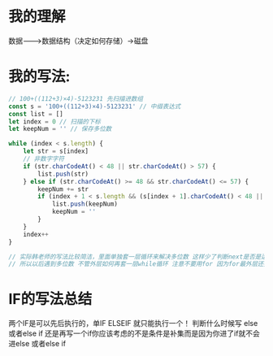 # 我的理解

数据--->数据结构（决定如何存储）->磁盘


# 我的写法:
```javascript
// 100+((112+3)×4)-5123231 先扫描进数组
const s = '100+((112+3)×4)-5123231' // 中缀表达式
const list = []
let index = 0 // 扫描的下标
let keepNum = '' // 保存多位数

while (index < s.length) {
    let str = s[index]
    // 非数字字符
    if (str.charCodeAt() < 48 || str.charCodeAt() > 57) {
        list.push(str)
    } else if (str.charCodeAt() >= 48 && str.charCodeAt() <= 57) {
        keepNum += str
        if (index + 1 < s.length && (s[index + 1].charCodeAt() < 48 || s[index + 1].charCodeAt() > 57) || index + 1 === s.length) {
            list.push(keepNum)
            keepNum = ''
        }
    }
    index++
}

// 实际韩老师的写法比较简洁，里面单独套一层循环来解决多位数 这样少了判断next是否是运算符,终止条件不同
// 所以以后遇到多位数 不管外层如何再套一层while循环 注意不要用for 因为for最外层还控制了i++ 并不是i都是我们控制

```

# IF的写法总结

  两个IF是可以先后执行的，单IF ELSEIF 就只能执行一个！
  判断什么时候写 else 或者else if 还是再写一个if你应该考虑的不是条件是补集而是因为你进了if就不会进else 或者else if




